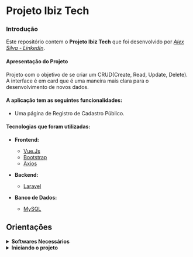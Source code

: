 
# Projeto Ibiz Tech

### Introdução

Este repositório contem o **Projeto Ibiz Tech** que foi desenvolvido por _[Alex Silva - LinkedIn](https://www.linkedin.com/in/alexcssilva/)_.

#### Apresentação do Projeto

Projeto com o objetivo de se criar um CRUD(Create, Read, Update, Delete).  A interface é em card que é uma maneira mais clara para o desenvolvimento de novos dados.

#### A aplicação tem as seguintes funcionalidades:

- Uma página de Registro de Cadastro Público.

#### Tecnologias que foram utilizadas:

 - **Frontend:**
	 - [Vue.Js](https://vuejs.org/guide/introduction.html)
	 - [Bootstrap](https://getbootstrap.com/docs/5.3/getting-started/introduction/)
	 - [Axios](https://axios-http.com/ptbr/docs/intro)

 - **Backend:**
	- [Laravel](https://axios-http.com/ptbr/docs/intro)

- **Banco de Dados:**
	- [MySQL](https://dev.mysql.com/doc/)

## Orientações

<details>
  <summary><strong>Softwares Necessários</strong></summary><br />
Certifique-se de ter o seguinte software instalado em sua máquina ou Docker com as imagens:

-   Node.js: [Download](https://nodejs.org/)
-   PHP: [Download](https://www.php.net/downloads.php)
-   Composer: [Download](https://getcomposer.org/download/)
-   MySQL: [Download](https://www.mysql.com/downloads/)
</details>

<details>
  <summary><strong>Iniciando o projeto</strong></summary><br />

 1. Crie um diretório com o nome de sua preferência:

    mkdir  -nome desejado-

 2. Clone o repositório no diretório criado anteriormente abrindo seu terminal coloque o código abaixo:
	 `git clone git@github.com:alexcssilva/Ibiz-Tech.git`

 3. Instale as dependências :
	 `npm install`

#### Configuração do Ambiente

 1. No arquivo `.env.example` altere o nome do arquivo para `.env`com suas informações de ambiente como:

    APP_URL=http://localhost
    DB_CONNECTION=mysql pgsql
    DB_HOST=127.0.0.1
    DB_PORT=3306
    DB_DATABASE=laravel_api
    DB_USERNAME=seu_usuario
    DB_PASSWORD=sua_senha

 ### API

**Iniciar servidor local**

    php artisan serve
    
**Popular o banco de dados**

    php artisan db:seed --class=LicitationsSeeder

**Build Frondend**

    npm run serve

**Endpoints**

- GET/licitation: retorna a lista de licitações
- GET/licitation/detail/:id_lic: retorna os detalhes de uma licitação
- POST/licitation/form: cria uma licitação
- PUT/licitation/detail/edit/:id_lic: atualiza uma licitação
- DELETE/licitation/detail/:id_lic: deleta uma licitação

</details>
